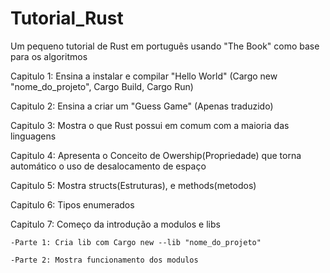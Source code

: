 # Tutorial_Rust
Um pequeno tutorial de Rust em português usando "The Book" como base para os algoritmos

Capitulo 1: Ensina a instalar e compilar "Hello World" (Cargo new "nome_do_projeto", Cargo Build, Cargo Run)

Capitulo 2: Ensina a criar um "Guess Game" (Apenas traduzido)

Capitulo 3: Mostra o que Rust possui em comum com a maioria das linguagens

Capitulo 4: Apresenta o Conceito de Owership(Propriedade) que torna automático o uso de desalocamento de espaço

Capitulo 5: Mostra structs(Estruturas), e methods(metodos)

Capitulo 6: Tipos enumerados

Capitulo 7: Começo da introdução a modulos e libs

	-Parte 1: Cria lib com Cargo new --lib "nome_do_projeto"
	
	-Parte 2: Mostra funcionamento dos modulos
